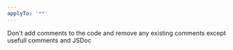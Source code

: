 ```yaml
---
applyTo: '**'
---
```


Don't add comments to the code and remove any existing comments except usefull comments and JSDoc